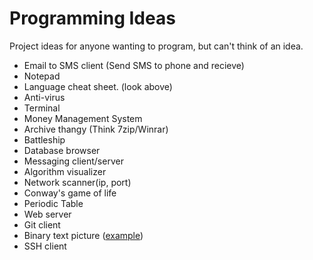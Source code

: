 # Programming Ideas
Project ideas for anyone wanting to program, but can't think of an idea.
 * Email to SMS client (Send SMS to phone and recieve)
 * Notepad
 * Language cheat sheet. (look above)
 * Anti-virus
 * Terminal
 * Money Management System
 * Archive thangy (Think 7zip/Winrar)
 * Battleship
 * Database browser
 * Messaging client/server
 * Algorithm visualizer
 * Network scanner(ip, port)
 * Conway's game of life
 * Periodic Table
 * Web server
 * Git client
 * Binary text picture ([example][Binary text picture link])
 * SSH client


[Binary text picture link]: http://image.shutterstock.com/display_pic_with_logo/1829639/201988459/stock-photo-binary-code-concept-with-text-text-appear-on-red-binary-code-201988459.jpg